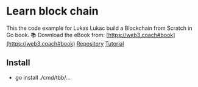 # Learn block chain

This the code example for Lukas Lukac build a Blockchain from Scratch in Go book.
:books: Download the eBook from: [https://web3.coach#book](https://web3.coach#book)
[Repository](https://github.com/web3coach/the-blockchain-bar)
[Tutorial](https://www.freecodecamp.org/news/build-a-blockchain-in-golang-from-scratch/)

## Install

- go install ./cmd/tbb/...
